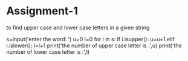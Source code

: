 # Assignment-1
to find upper case and lower case letters in a given string

s=input('enter the word: ')
u=0
l=0
for i in s:
    if i.isupper():
        u=u+1
    elif i.islower():
        l=l+1
print('the number of upper case letter is :',u)
print('the number of lower case letter is :',l)
